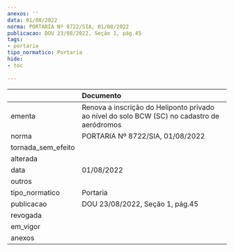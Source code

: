 ```yaml
---
anexos: ''
data: 01/08/2022
norma: PORTARIA Nº 8722/SIA, 01/08/2022
publicacao: DOU 23/08/2022, Seção 1, pág.45
tags:
- portaria
tipo_normatico: Portaria
hide: 
- toc 
 
---
```


|                    | Documento                                                                                   |
|:-------------------|:--------------------------------------------------------------------------------------------|
| ementa             | Renova a inscrição do Heliponto privado ao nível do solo BCW (SC) no cadastro de aeródromos |
| norma              | PORTARIA Nº 8722/SIA, 01/08/2022                                                            |
| tornada_sem_efeito |                                                                                             |
| alterada           |                                                                                             |
| data               | 01/08/2022                                                                                  |
| outros             |                                                                                             |
| tipo_normatico     | Portaria                                                                                    |
| publicacao         | DOU 23/08/2022, Seção 1, pág.45                                                             |
| revogada           |                                                                                             |
| em_vigor           |                                                                                             |
| anexos             |                                                                                             |